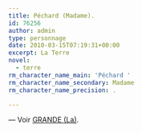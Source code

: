 ```yaml
---
title: Péchard (Madame).
id: 76256
author: admin
type: personnage
date: 2010-03-15T07:19:31+00:00
excerpt: La Terre
novel:
  - terre
rm_character_name_main: 'Péchard '
rm_character_name_secondary: Madame
rm_character_name_precision: .

---
```

— Voir <a href="/personnage/grande-la/" target="_self">GRANDE (La)</a>.